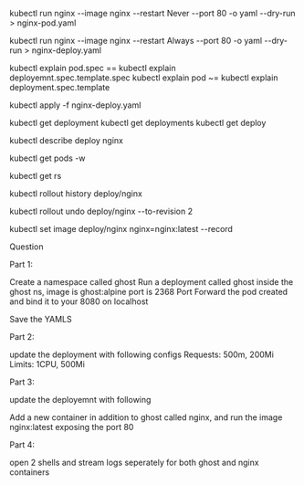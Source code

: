 kubectl run nginx --image nginx --restart Never --port 80 -o yaml --dry-run > nginx-pod.yaml

kubectl run nginx --image nginx --restart Always --port 80 -o yaml --dry-run > nginx-deploy.yaml


kubectl explain pod.spec == kubectl explain deployemnt.spec.template.spec
kubectl explain pod ~= kubectl explain deployment.spec.template

kubectl apply -f nginx-deploy.yaml

kubectl get deployment
kubectl get deployments
kubectl get deploy

kubectl describe deploy nginx

kubectl get pods -w

kubectl get rs

kubectl rollout history deploy/nginx

kubectl rollout undo  deploy/nginx --to-revision 2

kubectl set image deploy/nginx nginx=nginx:latest --record

Question

Part 1:

Create a namespace called ghost
Run a deployment called ghost inside the ghost ns, image is ghost:alpine port is 2368
Port Forward the pod created and bind it to your 8080 on localhost

Save the YAMLS

Part 2:

update the deployment with following configs
Requests: 500m, 200Mi
Limits: 1CPU, 500Mi

Part 3:

update the deployemnt with following

Add a new container in addition to ghost called nginx, and run the image nginx:latest exposing the port 80

Part 4:

open 2 shells and stream logs seperately for both ghost and nginx containers
